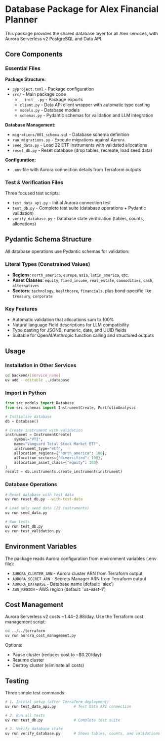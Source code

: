 # Database Package for Alex Financial Planner

This package provides the shared database layer for all Alex services, with Aurora Serverless v2 PostgreSQL and Data API.

## Core Components

### Essential Files

**Package Structure:**
- `pyproject.toml` - Package configuration
- `src/` - Main package code
  - `__init__.py` - Package exports
  - `client.py` - Data API client wrapper with automatic type casting
  - `models.py` - Database models
  - `schemas.py` - Pydantic schemas for validation and LLM integration

**Database Management:**
- `migrations/001_schema.sql` - Database schema definition
- `run_migrations.py` - Execute migrations against Aurora
- `seed_data.py` - Load 22 ETF instruments with validated allocations
- `reset_db.py` - Reset database (drop tables, recreate, load seed data)

**Configuration:**
- `.env` file with Aurora connection details from Terraform outputs

### Test & Verification Files

Three focused test scripts:
- `test_data_api.py` - Initial Aurora connection test
- `test_db.py` - Complete test suite (database operations + Pydantic validation)
- `verify_database.py` - Database state verification (tables, counts, allocations)

## Pydantic Schema Structure

All database operations use Pydantic schemas for validation:

### Literal Types (Constrained Values)
- **Regions**: `north_america`, `europe`, `asia`, `latin_america`, etc.
- **Asset Classes**: `equity`, `fixed_income`, `real_estate`, `commodities`, `cash`, `alternatives`
- **Sectors**: `technology`, `healthcare`, `financials`, plus bond-specific like `treasury`, `corporate`

### Key Features
- Automatic validation that allocations sum to 100%
- Natural language Field descriptions for LLM compatibility
- Type casting for JSONB, numeric, date, and UUID fields
- Suitable for OpenAI/Anthropic function calling and structured outputs

## Usage

### Installation in Other Services
```bash
cd backend/[service_name]
uv add --editable ../database
```

### Import in Python
```python
from src.models import Database
from src.schemas import InstrumentCreate, PortfolioAnalysis

# Initialize database
db = Database()

# Create instrument with validation
instrument = InstrumentCreate(
    symbol="VTI",
    name="Vanguard Total Stock Market ETF",
    instrument_type="etf",
    allocation_regions={"north_america": 100},
    allocation_sectors={"diversified": 100},
    allocation_asset_class={"equity": 100}
)
result = db.instruments.create_instrument(instrument)
```

### Database Operations
```bash
# Reset database with test data
uv run reset_db.py --with-test-data

# Load only seed data (22 instruments)
uv run seed_data.py

# Run tests
uv run test_db.py
uv run test_validation.py
```

## Environment Variables

The package reads Aurora configuration from environment variables (.env file):
- `AURORA_CLUSTER_ARN` - Aurora cluster ARN from Terraform output
- `AURORA_SECRET_ARN` - Secrets Manager ARN from Terraform output
- `AURORA_DATABASE` - Database name (default: 'alex')
- `AWS_REGION` - AWS region (default: 'us-east-1')

## Cost Management

Aurora Serverless v2 costs ~$1.44-$2.88/day. Use the Terraform cost management script:
```bash
cd ../../terraform
uv run aurora_cost_management.py
```

Options:
- Pause cluster (reduces cost to ~$0.20/day)
- Resume cluster
- Destroy cluster (eliminate all costs)

## Testing

Three simple test commands:
```bash
# 1. Initial setup (after Terraform deployment)
uv run test_data_api.py        # Test Data API connection

# 2. Run all tests
uv run test_db.py              # Complete test suite

# 3. Verify database state
uv run verify_database.py      # Shows tables, counts, and validations
```